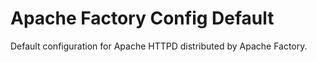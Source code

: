 # Apache Factory Config Default

Default configuration for Apache HTTPD distributed by Apache Factory.
